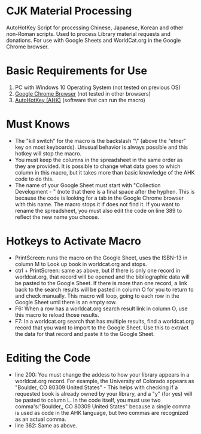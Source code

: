 # CJK Material Processing
AutoHotKey Script for processing Chinese, Japanese, Korean and other non-Roman scripts. Used to process Library material requests and donations. For use with Google Sheets and WorldCat.org in the Google Chrome browser.
<h1>Basic Requirements for Use</h1>
<ol>
  <li>
    PC with Windows 10 Operating System (not tested on previous OS)
  </li>
  <li>
    <a href="https://www.google.com/chrome/">Google Chrome Browser</a> (not tested in other browsers)
  </li>
  <li>
    <a href="https://www.autohotkey.com/">AutoHotKey (AHK)</a> (software that can run the macro)
  </li>
</ol>
<h1>Must Knows</h1>
<ul>
  <li>
    The "kill switch" for the macro is the backslash "\" (above the "etner" key on most keyboards). Unusual behavior is always possible and this hotkey will stop the macro.
  </li>
  <li>
    You must keep the columns in the spreadsheet in the same order as they are provided. It is possible to change what data goes to which column in this macro, but it takes more than basic knowledge of the AHK code to do this.
  </li>
  <li>
    The name of your Google Sheet must start with "Collection Development - " (note that there is a final space after the hyphen. This is because the code is looking for a tab in the Google Chrome browser with this name. The macro stops it if does not find it. If you want to rename the spreadsheet, you must also edit the code on line 389 to reflect the new name you choose.
  </li>
</ul>
  </li>
<h1>Hotkeys to Activate Macro</h1>
<ul>
  <li>
    PrintScreen: runs the macro on the Google Sheet, uses the ISBN-13 in column M to Look up book in worldcat.org and stops.
  </li>
  <li>
    ctrl + PrintScreen: same as above, but if there is only one record in worldcat.org, that record will be opened and the bibliographic data will be pasted to the Google Sheet. If there is more than one record, a link back to the search results will be pasted in column O for you to return to and check manually. This macro will loop, going to each row in the Google Sheet until there is an empty row.
  </li>
  <li>
    F6: When a row has a worldcat.org search result link in column O, use this macro to reload those results.
  </li>
  <li>
    F7: In a worldcat.org search that has multiple results, find a worldcat.org record that you want to import to the Google Sheet. Use this to extract the data for that record and paste it to the Google Sheet.
  </li>
</ul>
<h1>Editing the Code</h1>
<ul>
  <li>
    line 200: You must change the addess to how your library appears in a worldcat.org record. For example, the University of Colorado appears as "Boulder, CO 80309 United States" - This helps with checking if a requested book is already owned by your library, and a "y" (for yes) will be pasted to column L. In the code itself, you must use two comma's:"Boulder,, CO 80309 United States" because a single comma is used as code in the AHK language, but two commas are recognized as an actual comma.
  </li>
  <li>
    line 362: Same as above.
  </li>
</ul>
